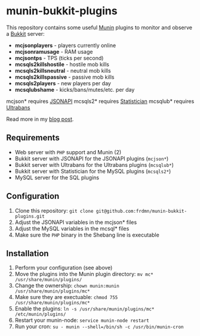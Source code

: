 # munin-bukkit-plugins

This repository contains some useful [Munin](http://munin-monitoring.org/) plugins to monitor and observe a [Bukkit](http://bukkit.org) server:

* **mcjsonplayers** - players currently online
* **mcjsonramusage** - RAM usage
* **mcjsontps** - TPS (ticks per second)
* **mcsqls2killshostile** - hostile mob kills
* **mcsqls2killsneutral** - neutral mob kills
* **mcsqls2killspassive** - passive mob kills
* **mcsqls2players** - new players per day
* **mcsqlubshame** - kicks/bans/mutes/etc. per day

mcjson* requires [JSONAPI](https://github.com/alecgorge/jsonapi/)
mcsqls2* requires [Statistician](http://dev.bukkit.org/server-mods/statisticianv2/)
mcsqlub* requires [Ultrabans](http://dev.bukkit.org/server-mods/ultrabans/)

Read more in my [blog post](http://blog.frd.mn/posts/munin-bukkit-plugins/).

## Requirements

* Web server with `PHP` support and Munin (2)
* Bukkit server with JSONAPI for the JSONAPI plugins (`mcjson*`)
* Bukkit server with Ultrabans for the Ultrabans plugins (`mcsqlub*`)
* Bukkit server with Statistician for the MySQL plugins  (`mcsqls2*`)
* MySQL server for the SQL plugins

## Configuration

1. Clone this repository: `git clone git@github.com:frdmn/munin-bukkit-plugins.git`
1. Adjust the JSONAPI variables in the mcjson* files
1. Adjust the MySQL variables in the mcsql* files
1. Make sure the `PHP` binary in the Shebang line is executable

## Installation

1. Perform your configuration (see above)
1. Move the plugins into the Munin plugin directory: `mv mc* /usr/share/munin/plugins/`
1. Change the ownership: `chown munin:munin /usr/share/munin/plugins/mc*`
1. Make sure they are exectuable: `chmod 755 /usr/share/munin/plugins/mc*`
1. Enable the plugins: `ln -s /usr/share/munin/plugins/mc* /etc/munin/plugins/`
1. Restart your munin-node: `service munin-node restart`
1. Run your cron: `su - munin --shell=/bin/sh -c /usr/bin/munin-cron`
